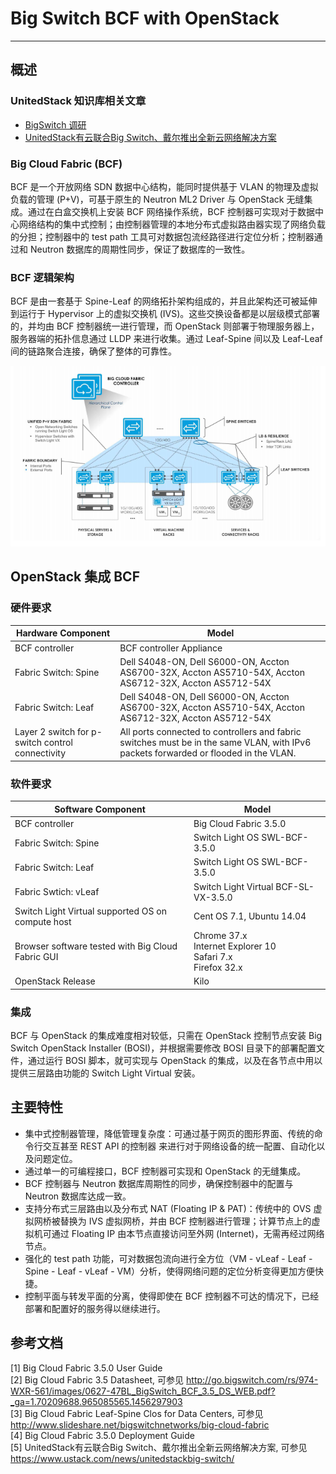 # Big Switch BCF with OpenStack
---

## 概述

### UnitedStack 知识库相关文章
- [BigSwitch 调研](https://confluence.ustack.com/pages/viewpage.action?pageId=12780452)
- [UnitedStack有云联合Big Switch、戴尔推出全新云网络解决方案](https://www.ustack.com/news/unitedstackbig-switch/)

### Big Cloud Fabric (BCF)
BCF 是一个开放网络 SDN 数据中心结构，能同时提供基于 VLAN 的物理及虚拟负载的管理 (P+V)，可基于原生的 Neutron ML2 Driver 与 OpenStack 无缝集成。通过在白盒交换机上安装 BCF 网络操作系统，BCF 控制器可实现对于数据中心网络结构的集中式控制；由控制器管理的本地分布式虚拟路由器实现了网络负载的分担；控制器中的 test path 工具可对数据包流经路径进行定位分析；控制器通过和 Neutron 数据库的周期性同步，保证了数据库的一致性。

### BCF 逻辑架构
BCF 是由一套基于 Spine-Leaf 的网络拓扑架构组成的，并且此架构还可被延伸到运行于 Hypervisor 上的虚拟交换机 (IVS)。这些交换设备都是以层级模式部署的，并均由 BCF 控制器统一进行管理，而 OpenStack 则部署于物理服务器上，服务器端的拓扑信息通过 LLDP 来进行收集。通过 Leaf-Spine 间以及 Leaf-Leaf 间的链路聚合连接，确保了整体的可靠性。

![bcf_logic_view](../../images/ecosystem/bcf_logic_view.png "Figure 1. BCF Logical Architecture")

## OpenStack 集成 BCF

### 硬件要求
| Hardware Component | Model |
| ------------------ | ----- |
| BCF controller | BCF controller Appliance |
| Fabric Switch: Spine | Dell S4048-ON, Dell S6000-ON, Accton AS6700-32X, Accton AS5710-54X, Accton AS6712-32X, Accton AS5712-54X |
| Fabric Switch: Leaf | Dell S4048-ON, Dell S6000-ON, Accton AS6700-32X, Accton AS5710-54X, Accton AS6712-32X, Accton AS5712-54X |
| Layer 2 switch for p-switch control connectivity | All ports connected to controllers and fabric switches must be in the same VLAN, with IPv6 packets forwarded or flooded in the VLAN. |

### 软件要求
| Software Component | Model |
| ------------------ | ----- |
| BCF controller | Big Cloud Fabric 3.5.0 |
| Fabric Switch: Spine | Switch Light OS SWL-BCF-3.5.0 |
| Fabric Switch: Leaf | Switch Light OS SWL-BCF-3.5.0 |
| Fabric Swtich: vLeaf | Switch Light Virtual BCF-SL-VX-3.5.0 |
| Switch Light Virtual supported OS on compute host | Cent OS 7.1, Ubuntu 14.04 |
| Browser software tested with Big Cloud Fabric GUI | Chrome 37.x <br> Internet Explorer 10 <br> Safari 7.x <br> Firefox 32.x |
| OpenStack Release | Kilo |

### 集成
BCF 与 OpenStack 的集成难度相对较低，只需在 OpenStack 控制节点安装 Big Switch OpenStack Installer (BOSI)，并根据需要修改 BOSI 目录下的部署配置文件，通过运行 BOSI 脚本，就可实现与 OpenStack 的集成，以及在各节点中用以提供三层路由功能的 Switch Light Virtual 安装。

## 主要特性
- 集中式控制器管理，降低管理复杂度：可通过基于网页的图形界面、传统的命令行交互甚至 REST API 的控制器 来进行对于网络设备的统一配置、自动化以及问题定位。
- 通过单一的可编程接口，BCF 控制器可实现和 OpenStack 的无缝集成。
- BCF 控制器与 Neutron 数据库周期性的同步，确保控制器中的配置与 Neutron 数据库达成一致。
- 支持分布式三层路由以及分布式 NAT (Floating IP & PAT)：传统中的 OVS 虚拟网桥被替换为 IVS 虚拟网桥，并由 BCF 控制器进行管理；计算节点上的虚拟机可通过 Floating IP 由本节点直接访问至外网 (Internet)，无需再经过网络节点。
- 强化的 test path 功能，可对数据包流向进行全方位（VM - vLeaf - Leaf - Spine - Leaf - vLeaf - VM）分析，使得网络问题的定位分析变得更加方便快捷。
- 控制平面与转发平面的分离，使得即使在 BCF 控制器不可达的情况下，已经部署和配置好的服务得以继续进行。

## 参考文档
[1] Big Cloud Fabric 3.5.0 User Guide  
[2] Big Cloud Fabric 3.5 Datasheet, 可参见 http://go.bigswitch.com/rs/974-WXR-561/images/0627-47BL_BigSwitch_BCF_3.5_DS_WEB.pdf?_ga=1.70209688.965085565.1456297903  
[3] Big Cloud Fabric Leaf-Spine Clos for Data Centers, 可参见 http://www.slideshare.net/bigswitchnetworks/big-cloud-fabric  
[4] Big Cloud Fabric 3.5.0 Deployment Guide  
[5] UnitedStack有云联合Big Switch、戴尔推出全新云网络解决方案, 可参见 https://www.ustack.com/news/unitedstackbig-switch/
